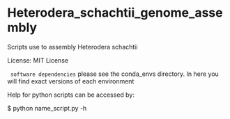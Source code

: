 # Heterodera_schachtii_genome_assembly
Scripts use to assembly Heterodera schachtii

  License: MIT License

`` software dependencies``
please see the conda_envs directory. In here you will find exact versions of each environment


Help for python scripts can be accessed by:

$ python name_script.py -h
